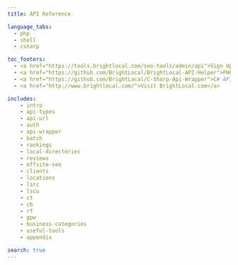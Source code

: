 ```yaml
---
title: API Reference

language_tabs:
  - php
  - shell
  - csharp

toc_footers:
  - <a href="https://tools.brightlocal.com/seo-tools/admin/api">Sign Up for a Developer Key</a>
  - <a href="https://github.com/BrightLocal/BrightLocal-API-Helper">PHP API Wrapper</a>
  - <a href="https://github.com/BrightLocal/C-Sharp-Api-Wrapper">C# API Wrapper</a>
  - <a href="http://www.brightlocal.com/">Visit BrightLocal.com</a>

includes:
    - intro
    - api-types
    - api-url
    - auth
    - api-wrapper
    - batch
    - rankings
    - local-directories
    - reviews
    - offsite-seo
    - clients
    - locations
    - lsrc
    - lscu
    - ct
    - cb
    - rf
    - gpw
    - business-categories
    - useful-tools
    - appendix

search: true
---
```

